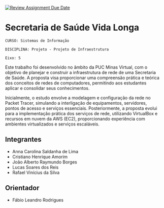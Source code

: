 [![Review Assignment Due Date](https://classroom.github.com/assets/deadline-readme-button-22041afd0340ce965d47ae6ef1cefeee28c7c493a6346c4f15d667ab976d596c.svg)](https://classroom.github.com/a/yI2ip9hY)
# Secretaria de Saúde Vida Longa

`CURSO: Sistemas de Informação`

`DISCIPLINA: Projeto - Projeto de Infraestrutura`

`Eixo: 5`

Este trabalho foi desenvolvido no âmbito da PUC Minas Virtual, com o objetivo de planejar e construir a infraestrutura de rede de uma Secretaria de Saúde. A proposta visa proporcionar uma compreensão prática e teórica dos conceitos de redes de computadores, permitindo aos estudantes aplicar e consolidar seus conhecimentos.

Inicialmente, o estudo envolve a modelagem e configuração da rede no Packet Tracer, simulando a interligação de equipamentos, servidores, pontos de acesso e serviços essenciais. Posteriormente, a proposta evolui para a implementação prática dos serviços de rede, utilizando VirtualBox e recursos em nuvem da AWS (EC2), proporcionando experiência com ambientes virtualizados e serviços escaláveis.


## Integrantes

* Anna Carolina Saldanha de Lima
* Cristiano Henrique Amorim
* João Alberto Raymundo Borges
* Lucas Soares dos Reis
* Rafael Vinícius da Silva

## Orientador

* Fábio Leandro Rodrigues

